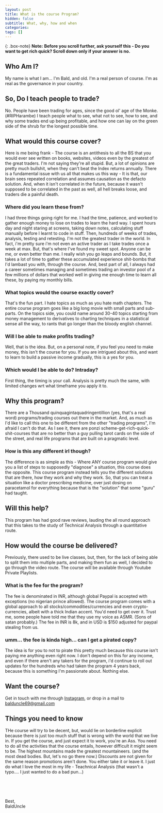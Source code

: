 ```yaml
---
layout: post
title: What is the course Program?
hidden: false
subtitle: What, why, how and when
categories: 
tags: []
---
```


{: .box-note}
**Note:** **Before you scroll further, ask yourself this - Do you want to get rich quick? Scroll down only if your answer is no.**

## Who Am I?

My name is what I am... I'm Bald, and old.
I'm a real person of course. I'm as real as the governance in your country.

## So, Do I teach people to trade?
No. People have been trading for ages, since the good ol' age of the Monke.(#RIPHarambe)
I teach people what to see, what not to see, how to see, and why some trades end up being profitable, and how one can lay on the green side of the shrub for the longest possible time.

## What would this course cover?
Here is me being frank - The course is an antithesis to all the BS that you would ever see written on books, websites, videos even by the greatest of the great traders. I'm not saying they're all stupid. But, a lot of opinions are pretty much bullshit, when they can't beat the Index returns annually.
There is a fundamental issue with us all that makes us this way - It is that, our brain sees repeated correlation and assumes causation as the defacto solution. And, when it isn't correlated in the future, because it wasn't supposed to be correlated in the past as well, all hell breaks loose, and traders die a painful death.

### Where did you learn these from?
I had three things going right for me. I had the time, patience, and worked to gather enough money to lose on trades to learn the hard way. I spent hours day and night staring at screens, taking down notes, calculating stuff manually before I learnt to code in stuff. Then, hundreds of weeks of trades, analysis, testing and retesting. I'm not the greatest trader in the world. In fact, i'm pretty sure i'm not even an active trader as I take trades once a week at max. But, that's where I've found my sweet spot. Anyone can be me, or even better than me. I really wish you go leaps and bounds. But, it takes a lot of time to gather these accumulated experience shit-bombs that I'd lambast you with, through the course.
And, best part of all, I always had a career sometimes managing and sometimes trading an investor pool of a few millions of dollars that worked well in giving me enough time to learn all these, by paying my monthly bills.

### What topics would the course exactly cover?
That's the fun part. I hate topics as much as you hate math chapters. The entire course program goes like a big long movie with small parts and sub-parts.
On the topics side, you could name around 30-40 topics starting from money management to derivatives to charting techniques in a statistical sense all the way, to rants that go longer than the bloody english channel.

### Will I be able to make profits trading?
Well, that is the idea. But, on a personal note, if you feel you need to make money, this isn't the course for you. If you are intrigued about this, and want to learn to build a passive income gradually, this is a yes for you.

### Which would I be able to do? Intraday?
First thing, the timing is your call. Analysis is pretty much the same, with limited changes wrt what timeframe you apply it to.

## Why this program?
There are a Thousand quinquagintaquadringentillion (yes, that's a real word) programs/trading courses out there in the market. And, as much as I'd like to call this one to be different from the other "trading programs", I'm afraid I can't do that.
As I see it, there are ponzi scheme-get-rich-quick-shit-courses that are no better than a guy pulling tarot cards on the side of the street, and real life programs that are built on a pragmatic level.

### How is this any different irl though?
The difference is as simple as this - Where ANY course program would give you a list of steps to supposedly "diagnose" a situation, this course does the opposite. This course program instead tells you the different solutions that are there, how they work and why they work. So, that you can treat a situation like a doctor prescribing medicine, over just dosing on paracetamol for everything because that is the "solution" that some "guru" had taught.

## Will this help?
This program has had good rave reviews, lauding the all round approach that this takes to the study of Technical Analysis through a quantitative route.

## How would the course be delivered?
Previously, there used to be live classes, but, then, for the lack of being able to split them into multiple parts, and making them fun as well, I decided to go through the video route. The course will be available through Youtube Private Playlists.

### What is the fee for the program?
The fee is denominated in INR, although global Paypal is accepted with exceptions (no nigerian prince allowed). The course program comes with a global approach to all stocks/commodities/currencies and even crypto-currencies, albeit with a thick Indian accent. You'd need to get over it. Trust me, some people have told me that they use my voice as ASMR. (Sons of satan probably.)
The fee in INR is 8k, and in USD is $150 adjusted for paypal stealing from us.

### umm... the fee is kinda high... can I get a pirated copy?
The idea is for you to not to pirate this pretty much because this course isn't paying me anything even right now. I don't depend on this for any income, and even if there aren't any takers for the program, i'd continue to roll out updates for the hundreds who had taken the program 4 years back, because this is something I'm passionate about. Nothing else.

## Want the course?
Get in touch with me through [Instagram](instagram.com/balduncle "Balduncle"), or drop in a mail to balduncle69@gmail.com

## Things you need to know
THe course will try to be decent, but, would lie on borderline explicit because there is just too much stuff that is wrong with the world that we live in.
If you get the course, and just expect it to work, you're an Ass. You need to do all the activities that the course entails, however difficult it might seem to be. The highest mountains made the greatest mountaineers. (and the most dead bodies. But, let's no go there now.)
Discounts are not given for the same reason promotions aren't done. You either take it or leave it. I just do what I love the most in my life - Teachnical Analysis (that wasn't a typo.... I just wanted to do a bad pun...)

<br><br><br>

Best,<br>
BaldUncle